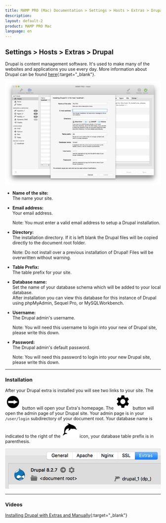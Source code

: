 ```yaml
---
title: MAMP PRO (Mac) Documentation > Settings > Hosts > Extras > Drupal
description: 
layout: default-2
product: MAMP PRO Mac
language: en
---
```


## Settings > Hosts > Extras > Drupal

Drupal is content management software. It's used to make many of the websites and applications you use every day. More information about Drupal can be found [here](https://www.drupal.org){:target="_blank"}.

![MAMP](/en/MAMP-PRO-Mac/Settings/Hosts/Extras/Drupal/Drupal.png)

*  **Name of the site:**  
   The name your site.

*  **Email address:**  
   Your email address.  
   
   <div class="alert" role="alert"> 
   Note: You must enter a valid email address to setup a Drupal installation.
   </div>

*  **Directory:**  
   The installation directory. If it is left blank the Drupal files will be copied directly to the document root folder.  
  
   <div class="alert" role="alert"> 
   Note: Do not install over a previous installation of Drupal! Files will be overwritten without warning. 
   </div>

*  **Table Prefix:**  
   The table prefix for your site.

*  **Database name:**  
   Set the name of your database schema which will be added to your local database.  
   After installation you can view this database for this instance of Drupal using phpMyAdmin, Sequel Pro, or           MySQLWorkbench. 
 
*  **Username:**  
   The Drupal admin's username.
   <div class="alert" role="alert">
   Note: You will need this username to login into your new of Drupal site, please write this down. 
   </div>

*  **Password:**  
   The Drupal admin's default password.  
   <div class="alert" role="alert">   
   Note: You will need this password to login into your new Drupal site, please write this down.
   </div>
   
---
 
### Installation
 
After your Drupal extra is installed you will see two links to your site. The ![MAMP](/en/MAMP-PRO-Mac/Settings/Hosts/Extras/BlackArrow.png) button will open your Extra's homepage. The ![MAMP](/en/MAMP-PRO-Mac/Settings/Hosts/Extras/gear.png) button will open the admin page of your Drupal site. Your admin page is in your `/user/login` subdirectory of your document root. Your database name is indicated to the right of the  ![MAMP](/en/MAMP-PRO-Mac/Settings/Hosts/Extras/mysql.png) icon, your database table prefix is in parenthesis.

![MAMP](/en/MAMP-PRO-Mac/Settings/Hosts/Extras/Drupal/drupInstall.png)

---

### Videos

<i class="fa fa-play-circle-o fa-lg" aria-hidden="true"></i>  [Installing Drupal with Extras and Manually](https://www.youtube.com/watch?v=sGnGFWP5OBE){:target="_blank"}


